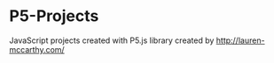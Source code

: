 # P5-Projects
JavaScript projects created with P5.js library created by http://lauren-mccarthy.com/
